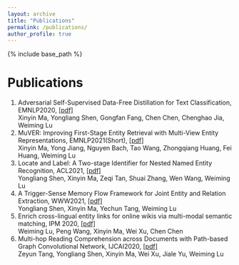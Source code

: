 ```yaml
---
layout: archive
title: "Publications"
permalink: /publications/
author_profile: true
---
```


{% include base_path %}


Publications
=====
1. Adversarial Self-Supervised Data-Free Distillation for Text Classification, EMNLP2020, [[pdf]](https://arxiv.org/abs/2010.04883)  
  Xinyin Ma, Yongliang Shen, Gongfan Fang, Chen Chen, Chenghao Jia, Weiming Lu
2. MuVER: Improving First-Stage Entity Retrieval with Multi-View Entity Representations, EMNLP2021(Short), [[pdf]](https://arxiv.org/abs/2109.05716)  
  Xinyin Ma, Yong Jiang, Nguyen Bach, Tao Wang, Zhongqiang Huang, Fei Huang, Weiming Lu
3. Locate and Label: A Two-stage Identifier for Nested Named Entity Recognition, ACL2021, [[pdf]](https://arxiv.org/abs/2105.06804)  
  Yongliang Shen, Xinyin Ma, Zeqi Tan, Shuai Zhang, Wen Wang, Weiming Lu
4. A Trigger-Sense Memory Flow Framework for Joint Entity and Relation Extraction, WWW2021, [[pdf]](https://dl.acm.org/doi/abs/10.1145/3442381.3449895)  
  Yongliang Shen, Xinyin Ma, Yechun Tang, Weiming Lu
5. Enrich cross-lingual entity links for online wikis via multi-modal semantic matching, IPM 2020, [[pdf]](https://www.sciencedirect.com/science/article/abs/pii/S0306457319309094)  
  Weiming Lu, Peng Wang, Xinyin Ma, Wei Xu, Chen Chen
6. Multi-hop Reading Comprehension across Documents with Path-based Graph Convolutional Network,  IJCAI2020, [[pdf]](https://arxiv.org/abs/2006.06478)  
  Zeyun Tang, Yongliang Shen, Xinyin Ma, Wei Xu, Jiale Yu, Weiming Lu

